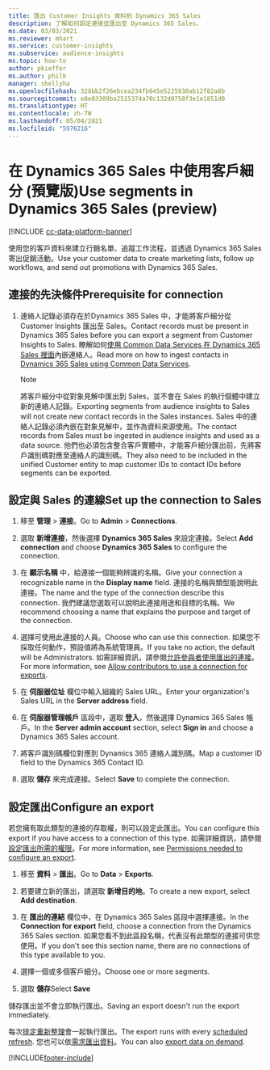 ```yaml
---
title: 匯出 Customer Insights 資料到 Dynamics 365 Sales
description: 了解如何設定連接並匯出至 Dynamics 365 Sales。
ms.date: 03/03/2021
ms.reviewer: mhart
ms.service: customer-insights
ms.subservice: audience-insights
ms.topic: how-to
author: pkieffer
ms.author: philk
manager: shellyha
ms.openlocfilehash: 328bb2f26ebcea234fb645e5225930ab12f82a8b
ms.sourcegitcommit: e8e03309ba2515374a70c132d0758f3e1e1851d0
ms.translationtype: HT
ms.contentlocale: zh-TW
ms.lasthandoff: 05/04/2021
ms.locfileid: "5976216"
---
```

# <a name="use-segments-in-dynamics-365-sales-preview"></a><span data-ttu-id="7b742-103">在 Dynamics 365 Sales 中使用客戶細分 (預覽版)</span><span class="sxs-lookup"><span data-stu-id="7b742-103">Use segments in Dynamics 365 Sales (preview)</span></span>

[!INCLUDE [cc-data-platform-banner](../includes/cc-data-platform-banner.md)]

<span data-ttu-id="7b742-104">使用您的客戶資料來建立行銷名單、追蹤工作流程，並透過 Dynamics 365 Sales 寄出促銷活動。</span><span class="sxs-lookup"><span data-stu-id="7b742-104">Use your customer data to create marketing lists, follow up workflows, and send out promotions with Dynamics 365 Sales.</span></span>

## <a name="prerequisite-for-connection"></a><span data-ttu-id="7b742-105">連接的先決條件</span><span class="sxs-lookup"><span data-stu-id="7b742-105">Prerequisite for connection</span></span>

1. <span data-ttu-id="7b742-106">連絡人記錄必須存在於Dynamics 365 Sales 中，才能將客戶細分從 Customer Insights 匯出至 Sales。</span><span class="sxs-lookup"><span data-stu-id="7b742-106">Contact records must be present in Dynamics 365 Sales before you can export a segment from Customer Insights to Sales.</span></span> <span data-ttu-id="7b742-107">瞭解如何[使用 Common Data Services 在 Dynamics 365 Sales 裡面](connect-power-query.md)內嵌連絡人。</span><span class="sxs-lookup"><span data-stu-id="7b742-107">Read more on how to ingest contacts in [Dynamics 365 Sales using Common Data Services](connect-power-query.md).</span></span>

   > [!NOTE]
   > <span data-ttu-id="7b742-108">將客戶細分中從對象見解中匯出到 Sales，並不會在 Sales 的執行個體中建立新的連絡人記錄。</span><span class="sxs-lookup"><span data-stu-id="7b742-108">Exporting segments from audience insights to Sales will not create new contact records in the Sales instances.</span></span> <span data-ttu-id="7b742-109">Sales 中的連絡人記錄必須內嵌在對象見解中，並作為資料來源使用。</span><span class="sxs-lookup"><span data-stu-id="7b742-109">The contact records from Sales must be ingested in audience insights and used as a data source.</span></span> <span data-ttu-id="7b742-110">他們也必須包含整合客戶實體中，才能客戶細分匯出前，先將客戶識別碼對應至連絡人的識別碼。</span><span class="sxs-lookup"><span data-stu-id="7b742-110">They also need to be included in the unified Customer entity to map customer IDs to contact IDs before segments can be exported.</span></span>

## <a name="set-up-the-connection-to-sales"></a><span data-ttu-id="7b742-111">設定與 Sales 的連線</span><span class="sxs-lookup"><span data-stu-id="7b742-111">Set up the connection to Sales</span></span>

1. <span data-ttu-id="7b742-112">移至 **管理** > **連接**。</span><span class="sxs-lookup"><span data-stu-id="7b742-112">Go to **Admin** > **Connections**.</span></span>

1. <span data-ttu-id="7b742-113">選取 **新增連接**，然後選擇 **Dynamics 365 Sales** 來設定連接。</span><span class="sxs-lookup"><span data-stu-id="7b742-113">Select **Add connection** and choose **Dynamics 365 Sales** to configure the connection.</span></span>

1. <span data-ttu-id="7b742-114">在 **顯示名稱** 中，給連接一個能夠辨識的名稱。</span><span class="sxs-lookup"><span data-stu-id="7b742-114">Give your connection a recognizable name in the **Display name** field.</span></span> <span data-ttu-id="7b742-115">連接的名稱與類型能說明此連接。</span><span class="sxs-lookup"><span data-stu-id="7b742-115">The name and the type of the connection describe this connection.</span></span> <span data-ttu-id="7b742-116">我們建議您選取可以說明此連接用途和目標的名稱。</span><span class="sxs-lookup"><span data-stu-id="7b742-116">We recommend choosing a name that explains the purpose and target of the connection.</span></span>

1. <span data-ttu-id="7b742-117">選擇可使用此連接的人員。</span><span class="sxs-lookup"><span data-stu-id="7b742-117">Choose who can use this connection.</span></span> <span data-ttu-id="7b742-118">如果您不採取任何動作，預設值將為系統管理員。</span><span class="sxs-lookup"><span data-stu-id="7b742-118">If you take no action, the default will be Administrators.</span></span> <span data-ttu-id="7b742-119">如需詳細資訊，請參閱[允許參與者使用匯出的連接](connections.md#allow-contributors-to-use-a-connection-for-exports)。</span><span class="sxs-lookup"><span data-stu-id="7b742-119">For more information, see [Allow contributors to use a connection for exports](connections.md#allow-contributors-to-use-a-connection-for-exports).</span></span>

1. <span data-ttu-id="7b742-120">在 **伺服器位址** 欄位中輸入組織的 Sales URL。</span><span class="sxs-lookup"><span data-stu-id="7b742-120">Enter your organization's Sales URL in the **Server address** field.</span></span>

1. <span data-ttu-id="7b742-121">在 **伺服器管理帳戶** 區段中，選取 **登入**，然後選擇 Dynamics 365 Sales 帳戶。</span><span class="sxs-lookup"><span data-stu-id="7b742-121">In the **Server admin account** section, select **Sign in** and choose a Dynamics 365 Sales account.</span></span>

1. <span data-ttu-id="7b742-122">將客戶識別碼欄位對應到 Dynamics 365 連絡人識別碼。</span><span class="sxs-lookup"><span data-stu-id="7b742-122">Map a customer ID field to the Dynamics 365 Contact ID.</span></span>

1. <span data-ttu-id="7b742-123">選取 **儲存** 來完成連接。</span><span class="sxs-lookup"><span data-stu-id="7b742-123">Select **Save** to complete the connection.</span></span> 

## <a name="configure-an-export"></a><span data-ttu-id="7b742-124">設定匯出</span><span class="sxs-lookup"><span data-stu-id="7b742-124">Configure an export</span></span>

<span data-ttu-id="7b742-125">若您擁有取此類型的連接的存取權，則可以設定此匯出。</span><span class="sxs-lookup"><span data-stu-id="7b742-125">You can configure this export if you have access to a connection of this type.</span></span> <span data-ttu-id="7b742-126">如需詳細資訊，請參閱[設定匯出所需的權限](export-destinations.md#set-up-a-new-export)。</span><span class="sxs-lookup"><span data-stu-id="7b742-126">For more information, see [Permissions needed to configure an export](export-destinations.md#set-up-a-new-export).</span></span>

1. <span data-ttu-id="7b742-127">移至 **資料** > **匯出**。</span><span class="sxs-lookup"><span data-stu-id="7b742-127">Go to **Data** > **Exports**.</span></span>

1. <span data-ttu-id="7b742-128">若要建立新的匯出，請選取 **新增目的地**。</span><span class="sxs-lookup"><span data-stu-id="7b742-128">To create a new export, select **Add destination**.</span></span>

1. <span data-ttu-id="7b742-129">在 **匯出的連結** 欄位中，在 Dynamics 365 Sales 區段中選擇連接。</span><span class="sxs-lookup"><span data-stu-id="7b742-129">In the **Connection for export** field, choose a connection from the Dynamics 365 Sales section.</span></span> <span data-ttu-id="7b742-130">如果您看不到此區段名稱，代表沒有此類型的連接可供您使用。</span><span class="sxs-lookup"><span data-stu-id="7b742-130">If you don't see this section name, there are no connections of this type available to you.</span></span>

1. <span data-ttu-id="7b742-131">選擇一個或多個客戶細分。</span><span class="sxs-lookup"><span data-stu-id="7b742-131">Choose one or more segments.</span></span>

1. <span data-ttu-id="7b742-132">選取 **儲存**</span><span class="sxs-lookup"><span data-stu-id="7b742-132">Select **Save**</span></span>

<span data-ttu-id="7b742-133">儲存匯出並不會立即執行匯出。</span><span class="sxs-lookup"><span data-stu-id="7b742-133">Saving an export doesn't run the export immediately.</span></span>

<span data-ttu-id="7b742-134">每次[排定重新整理](system.md#schedule-tab)會一起執行匯出。</span><span class="sxs-lookup"><span data-stu-id="7b742-134">The export runs with every [scheduled refresh](system.md#schedule-tab).</span></span> <span data-ttu-id="7b742-135">您也可以依[需求匯出資料](export-destinations.md#run-exports-on-demand)。</span><span class="sxs-lookup"><span data-stu-id="7b742-135">You can also [export data on demand](export-destinations.md#run-exports-on-demand).</span></span> 

[!INCLUDE[footer-include](../includes/footer-banner.md)]

